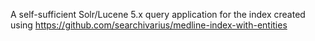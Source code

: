 A self-sufficient Solr/Lucene 5.x query application for the index created using https://github.com/searchivarius/medline-index-with-entities
